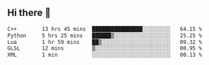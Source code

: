 ## Hi there 👋

<!--START_SECTION:waka-->

```txt
C++        13 hrs 45 mins  ████████████████░░░░░░░░░   64.15 %
Python     5 hrs 25 mins   ██████▒░░░░░░░░░░░░░░░░░░   25.25 %
Lua        1 hr 59 mins    ██▒░░░░░░░░░░░░░░░░░░░░░░   09.32 %
GLSL       12 mins         ▒░░░░░░░░░░░░░░░░░░░░░░░░   00.95 %
XML        1 min           ░░░░░░░░░░░░░░░░░░░░░░░░░   00.13 %
```

<!--END_SECTION:waka-->
